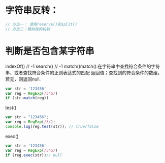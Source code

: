 # 字符串反转：
```js
// 方法一： 使用reserve()和split()
// 方法二：模拟栈的机制
```
# 判断是否包含某字符串
indexOf() // -1
search() // -1
match()match():在字符串中查找符合条件的字符串，或者查找符合条件的正则表达式的匹配
返回值；查找到的符合条件的数组，若无，则返回null.
```js
var str = '123456'
var reg = RegExp(/345/)
if (str.match(reg))
```
test()
```js
var str = "123456";
var reg = RegExp(/3/);
console.log(reg.test(str)); // true/false
```
exec()
```js
var str = '123456'
var reg = RegExp(/345/)
if (reg.exec(str))// null
```